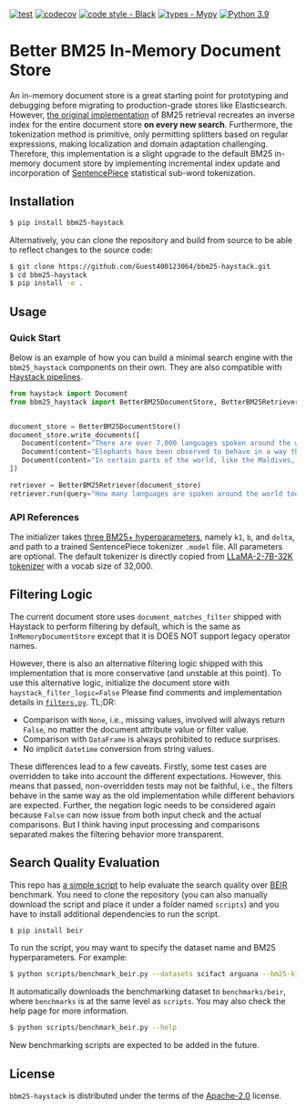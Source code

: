 [![test](https://github.com/Guest400123064/bbm25-haystack/actions/workflows/test.yml/badge.svg)](https://github.com/Guest400123064/bbm25-haystack/actions/workflows/test.yml)
[![codecov](https://codecov.io/gh/Guest400123064/bbm25-haystack/graph/badge.svg?token=IGRIRBHZ3U)](https://codecov.io/gh/Guest400123064/bbm25-haystack)
[![code style - Black](https://img.shields.io/badge/code%20style-black-000000.svg)](https://github.com/psf/black)
[![types - Mypy](https://img.shields.io/badge/types-Mypy-blue.svg)](https://github.com/python/mypy)
[![Python 3.9](https://img.shields.io/badge/python-3.9%20|%203.10%20|%203.11-blue.svg)](https://www.python.org/downloads/release/python-390/)

# Better BM25 In-Memory Document Store

An in-memory document store is a great starting point for prototyping and debugging before migrating to production-grade stores like Elasticsearch. However, [the original implementation](https://github.com/deepset-ai/haystack/blob/0dbb98c0a017b499560521aa93186d0640aab659/haystack/document_stores/in_memory/document_store.py#L148) of BM25 retrieval recreates an inverse index for the entire document store __on every new search__. Furthermore, the tokenization method is primitive, only permitting splitters based on regular expressions, making localization and domain adaptation challenging. Therefore, this implementation is a slight upgrade to the default BM25 in-memory document store by implementing incremental index update and incorporation of [SentencePiece](https://github.com/google/sentencepiece) statistical sub-word tokenization.

## Installation

```bash
$ pip install bbm25-haystack
```

Alternatively, you can clone the repository and build from source to be able to reflect changes to the source code:

```bash
$ git clone https://github.com/Guest400123064/bbm25-haystack.git
$ cd bbm25-haystack
$ pip install -e .
```

## Usage

### Quick Start

Below is an example of how you can build a minimal search engine with the `bbm25_haystack` components on their own. They are also compatible with [Haystack pipelines](https://docs.haystack.deepset.ai/docs/creating-pipelines).

```python
from haystack import Document
from bbm25_haystack import BetterBM25DocumentStore, BetterBM25Retriever


document_store = BetterBM25DocumentStore()
document_store.write_documents([
   Document(content="There are over 7,000 languages spoken around the world today."),
   Document(content="Elephants have been observed to behave in a way that indicates a high level of self-awareness, such as recognizing themselves in mirrors."),
   Document(content="In certain parts of the world, like the Maldives, Puerto Rico, and San Diego, you can witness the phenomenon of bio-luminescent waves.")
])

retriever = BetterBM25Retriever(document_store)
retriever.run(query="How many languages are spoken around the world today?")
```

### API References

The initializer takes [three BM25+ hyperparameters](https://en.wikipedia.org/wiki/Okapi_BM25), namely `k1`, `b`, and `delta`, and path to a trained SentencePiece tokenizer `.model` file. All parameters are optional. The default tokenizer is directly copied from [LLaMA-2-7B-32K tokenizer](https://huggingface.co/togethercomputer/LLaMA-2-7B-32K/blob/main/tokenizer.model) with a vocab size of 32,000.

## Filtering Logic

The current document store uses `document_matches_filter` shipped with Haystack to perform filtering by default, which is the same as `InMemoryDocumentStore` except that it is DOES NOT support legacy operator names.

However, there is also an alternative filtering logic shipped with this implementation that is more conservative (and unstable at this point). To use this alternative logic, initialize the document store with `haystack_filter_logic=False` Please find comments and implementation details in [`filters.py`](./src/bbm25_haystack/filters.py). TL;DR:

- Comparison with `None`, i.e., missing values, involved will always return `False`, no matter the document attribute value or filter value.
- Comparison with `DataFrame` is always prohibited to reduce surprises.
- No implicit `datetime` conversion from string values.

These differences lead to a few caveats. Firstly, some test cases are overridden to take into account the different expectations. However, this means that passed, non-overridden tests may not be faithful, i.e., the filters behave in the same way as the old implementation while different behaviors are expected. Further, the negation logic needs to be considered again because `False` can now issue from both input check and the actual comparisons. But I think having input processing and comparisons separated makes the filtering behavior more transparent.

## Search Quality Evaluation

This repo has [a simple script](./scripts/benchmark_beir.py) to help evaluate the search quality over [BEIR](https://github.com/beir-cellar/beir/tree/main) benchmark. You need to clone the repository (you can also manually download the script and place it under a folder named `scripts`) and you have to install additional dependencies to run the script.

```bash
$ pip install beir
```

To run the script, you may want to specify the dataset name and BM25 hyperparameters. For example:

```bash
$ python scripts/benchmark_beir.py --datasets scifact arguana --bm25-k1 1.2 --output eval.csv
```

It automatically downloads the benchmarking dataset to `benchmarks/beir`, where `benchmarks` is at the same level as `scripts`. You may also check the help page for more information.

```bash
$ python scripts/benchmark_beir.py --help
```

New benchmarking scripts are expected to be added in the future.

## License

`bbm25-haystack` is distributed under the terms of the [Apache-2.0](https://spdx.org/licenses/Apache-2.0.html) license.
